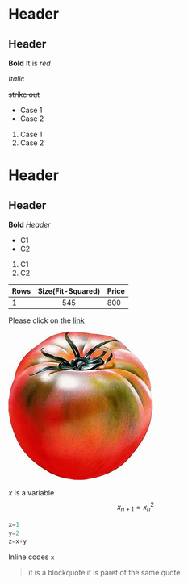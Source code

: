 
# Header
## Header

**Bold**
It is *red*

_Italic_

~~strike out~~

* Case 1
* Case 2

1. Case 1
1. Case 2

<h1>Header</h1>
<h2>Header</h2>

<strong>Bold</strong>
<em>Header</em>


<ul>
<li>C1</li>
<li>C2</li>
</ul>

<ol><li>C1</li>
<li>C2</li></ol>


Rows| Size(Fit-Squared)|Price
-------|:-------------------------:|------
1       |                       545|800


Please click on the [link][1]


[1]:https://pandoc.org/installing.html 'Pandoc'


![Picture][2]

[2]: Figures/untitled.png

$x$ is a variable
$$x_{n+1}=x_{n}^2$$


```python
x=1
y=2
z=x+y
```

Inline codes `x`

> it is a blockquote
>it is paret of the same quote
